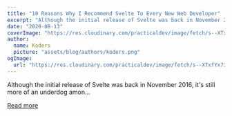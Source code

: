 ```yaml
---
title: "10 Reasons Why I Recommend Svelte To Every New Web Developer"
excerpt: "Although the initial release of Svelte was back in November 2016, it's still more of an underdog amon..."
date: "2020-08-13"
coverImage: "https://res.cloudinary.com/practicaldev/image/fetch/s--XTxfYx73--/c_imagga_scale,f_auto,fl_progressive,h_420,q_auto,w_1000/https://dev-to-uploads.s3.amazonaws.com/i/st8m0wcknld8q7k8okw3.jpg"
author:
  name: Koders
  picture: "assets/blog/authors/koders.png"
ogImage:
  url: "https://res.cloudinary.com/practicaldev/image/fetch/s--XTxfYx73--/c_imagga_scale,f_auto,fl_progressive,h_420,q_auto,w_1000/https://dev-to-uploads.s3.amazonaws.com/i/st8m0wcknld8q7k8okw3.jpg"
---
```


Although the initial release of Svelte was back in November 2016, it's still more of an underdog amon...

[Read more](https://dev.to/mhatvan/10-reasons-why-i-recommend-svelte-to-every-new-web-developer-nh3)
